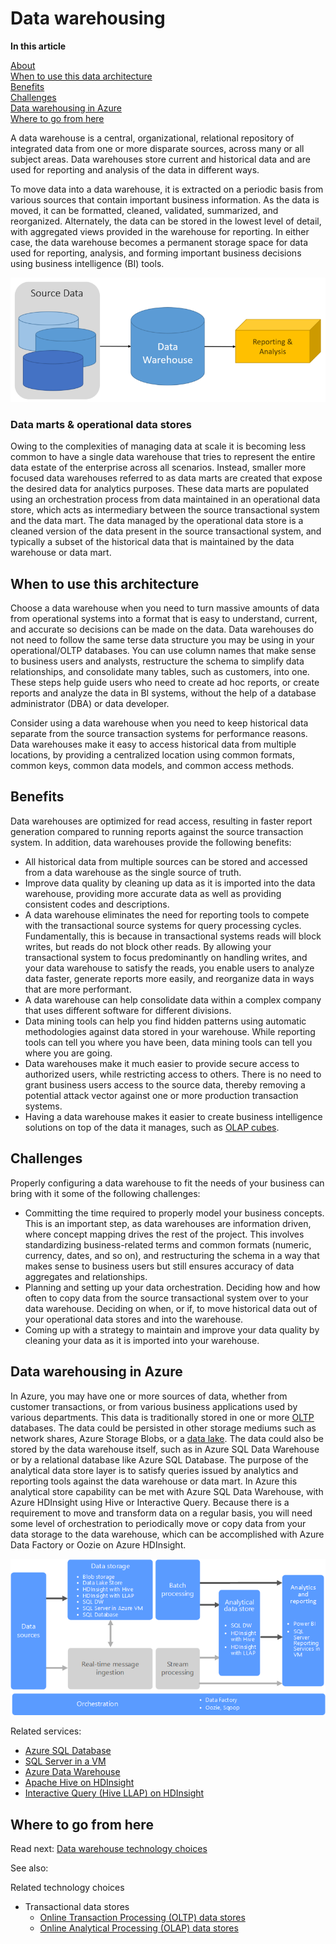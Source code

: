 # Data warehousing 

**In this article** <!--The patterns don't appear to have this heading. By design? I didn't add to all of them, just pointing it out.-->

[About]()  
[When to use this data architecture](#whentouse)  
[Benefits](#benefits)  
[Challenges](#challenges)  
[Data warehousing in Azure](#inazure)   
[Where to go from here](#wheretogo)  


A data warehouse is a central, organizational, relational repository of integrated data from one or more disparate sources, across many or all subject areas. Data warehouses store current and historical data and are used for reporting and analysis of the data in different ways.

To move data into a data warehouse, it is extracted on a periodic basis from various sources that contain important business information. As the data is moved, it can be formatted, cleaned, validated, summarized, and reorganized. Alternately, the data can be stored in the lowest level of detail, with aggregated views provided in the warehouse for reporting. In either case, the data warehouse becomes a permanent storage space for data used for reporting, analysis, and forming important business decisions using business intelligence (BI) tools.

![Data warehousing](./images/data-warehouses.png)

### Data marts & operational data stores
Owing to the complexities of managing data at scale it is becoming less common to have a single data warehouse that tries to represent the entire data estate of the enterprise across all scenarios. Instead, smaller more focused data warehouses referred to as data marts are created that expose the desired data for analytics purposes. These data marts are populated using an orchestration process from data maintained in an operational data store, which acts as intermediary between the source transactional system and the data mart. The data managed by the operational data store is a cleaned version of the data present in the source transactional system, and typically a subset of the historical data that is maintained by the data warehouse or data mart. 

## When to use this architecture

Choose a data warehouse when you need to turn massive amounts of data from operational systems into a format that is easy to understand, current, and accurate so decisions can be made on the data. Data warehouses do not need to follow the same terse data structure you may be using in your operational/OLTP databases. You can use column names that make sense to business users and analysts, restructure the schema to simplify data relationships, and consolidate many tables, such as customers, into one. These steps help guide users who need to create ad hoc reports, or create reports and analyze the data in BI systems, without the help of a database administrator (DBA) or data developer.

Consider using a data warehouse when you need to keep historical data separate from the source transaction systems for performance reasons. Data warehouses make it easy to access historical data from multiple locations, by providing a centralized location using common formats, common keys, common data models, and common access methods.

## Benefits

Data warehouses are optimized for read access, resulting in faster report generation compared to running reports against the source transaction system. In addition, data warehouses provide the following benefits:

* All historical data from multiple sources can be stored and accessed from a data warehouse as the single source of truth.
* Improve data quality by cleaning up data as it is imported into the data warehouse, providing more accurate data as well as providing consistent codes and descriptions.
* A data warehouse eliminates the need for reporting tools to compete with the transactional source systems for query processing cycles. Fundamentally, this is because in transactional systems reads will block writes, but reads do not block other reads. By allowing your transactional system to focus predominantly on handling writes, and your data warehouse to satisfy the reads, you enable users to analyze data faster, generate reports more easily, and reorganize data <!--Slice and dice is considered slang, and may be difficult for ESL readers. It doesn't appear often on MSDN so it's not a common term. I'm not sure exactly what you're trying to say here so replacing it is difficult. Does this work?-->in ways that are more performant.
* A data warehouse can help consolidate data within a complex company that uses different software for different divisions.
* Data mining tools can help you find hidden patterns using automatic methodologies against data stored in your warehouse. While reporting tools can tell you where you have been, data mining tools can tell you where you are going.
* Data warehouses make it much easier to provide secure access to authorized users, while restricting access to others. There is no need to grant business users access to the source data, thereby removing a potential attack vector against one or more production transaction systems.
* Having a data warehouse makes it easier to create business intelligence solutions on top of the data it manages, such as [OLAP cubes](online-analytical-processing.md).

## Challenges

Properly configuring a data warehouse to fit the needs of your business can bring with it some of the following challenges:

* Committing the time required to properly model your business concepts. This is an important step, as data warehouses are information driven, where concept mapping drives the rest of the project. This involves standardizing business-related terms and common formats (numeric, currency, dates, and so on), and restructuring the schema in a way that makes sense to business users but still ensures accuracy of data aggregates and relationships.
* Planning and setting up your data orchestration. Deciding how and how often to copy data from the source transactional system over to your data warehouse. Deciding on when, or if, to move historical data out of your operational data stores and into the warehouse.
* Coming up with a strategy to maintain and improve your data quality by cleaning your data as it is imported into your warehouse.

## Data warehousing in Azure 

In Azure, you may have one or more sources of data, whether from customer transactions, or from various business applications used by various departments. This data is traditionally stored in one or more [OLTP](online-transaction-processing.md) databases. The data could be persisted in other storage mediums such as network shares, Azure Storage Blobs, or a [data lake](../common-architectures/big-data.md#datalake). The data could also be stored by the data warehouse itself, such as in Azure SQL Data Warehouse or by a relational database like Azure SQL Database. The purpose of the analytical data store layer is to satisfy queries issued by analytics and reporting tools against the data warehouse or data mart. In Azure this analytical store capability can be met with Azure SQL Data Warehouse, with Azure HDInsight using Hive or Interactive Query. Because there is a requirement to move and transform data on a regular basis, you will need some level of orchestration to periodically move or copy data from your data storage to the data warehouse, which can be accomplished with Azure Data Factory or Oozie on Azure HDInsight.  

![Data warehousing in Azure](./images/data-warehousing.png)<!-- VM should be spelled out in the image as virtual machine.-->

Related services:

* [Azure SQL Database](https://docs.microsoft.com/azure/sql-database/)
* [SQL Server in a VM](https://docs.microsoft.com/sql/sql-server/sql-server-technical-documentation)
* [Azure Data Warehouse](https://docs.microsoft.com/azure/sql-data-warehouse/sql-data-warehouse-overview-what-is)
* [Apache Hive on HDInsight](https://docs.microsoft.com/azure/hdinsight/hadoop/hdinsight-use-hive)
* [Interactive Query (Hive LLAP) on HDInsight](https://docs.microsoft.com/azure/hdinsight/interactive-query/apache-interactive-query-get-started)


## Where to go from here
Read next:
[Data warehouse technology choices](../technology-choices/data-warehouses.md)

See also:

Related technology choices
- Transactional data stores
    - [Online Transaction Processing (OLTP) data stores](../technology-choices/oltp-data-stores.md)
    - [Online Analytical Processing (OLAP) data stores](../technology-choices/olap-data-stores.md)